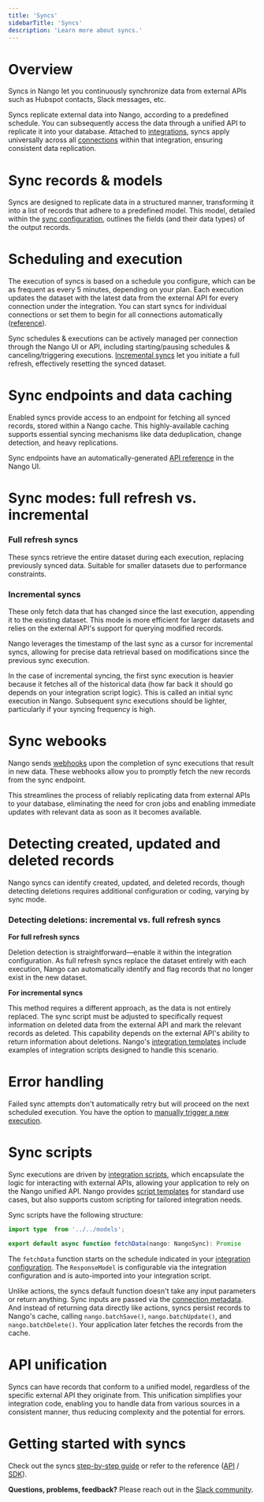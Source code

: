 ```yaml
---
title: 'Syncs'
sidebarTitle: 'Syncs'
description: 'Learn more about syncs.'
---
```


# Overview

Syncs in Nango let you continuously synchronize data from external APIs such as Hubspot contacts, Slack messages, etc.

Syncs replicate external data into Nango, according to a predefined schedule. You can subsequently access the data through a unified API to replicate it into your database. Attached to [integrations](/understand/concepts/integrations), syncs apply universally across all [connections](/understand/concepts/connections) within that integration, ensuring consistent data replication.

# Sync records & models
Syncs are designed to replicate data in a structured manner, transforming it into a list of records that adhere to a predefined model. This model, detailed within the [sync configuration](/understand/concepts/scripts#integration-configuration), outlines the fields (and their data types) of the output records.

# Scheduling and execution
The execution of syncs is based on a schedule you configure, which can be as frequent as every 5 minutes, depending on your plan. Each execution updates the dataset with the latest data from the external API for every connection under the integration. You can start syncs for individual connections or set them to begin for all connections automatically ([reference](/reference/integration-configuration#adding-a-sync)).

Sync schedules & executions can be actively managed per connection through the Nango UI or API, including starting/pausing schedules & canceling/triggering executions. [Incremental syncs](#incremental-syncs) let you initiate a full refresh, effectively resetting the synced dataset.

# Sync endpoints and data caching
Enabled syncs provide access to an endpoint for fetching all synced records, stored within a Nango cache. This highly-available caching supports essential syncing mechanisms like data deduplication, change detection, and heavy replications.

Sync endpoints have an automatically-generated [API reference](/understand/concepts/integrations#configuration-details) in the Nango UI. 

# Sync modes: full refresh vs. incremental

### Full refresh syncs

These syncs retrieve the entire dataset during each execution, replacing previously synced data. Suitable for smaller datasets due to performance constraints.

### Incremental syncs

These only fetch data that has changed since the last execution, appending it to the existing dataset. This mode is more efficient for larger datasets and relies on the external API's support for querying modified records.

Nango leverages the timestamp of the last sync as a cursor for incremental syncs, allowing for precise data retrieval based on modifications since the previous sync execution.

In the case of incremental syncing, the first sync execution is heavier because it fetches all of the historical data (how far back it should go depends on your integration script logic). This is called an initial sync execution in Nango. Subsequent sync executions should be lighter, particularly if your syncing frequency is high.

# Sync webooks

Nango sends [webhooks](/understand/concepts/webhooks) upon the completion of sync executions that result in new data. These webhooks allow you to promptly fetch the new records from the sync endpoint. 

This streamlines the process of reliably replicating data from external APIs to your database, eliminating the need for cron jobs and enabling immediate updates with relevant data as soon as it becomes available.

# Detecting created, updated and deleted records

Nango syncs can identify created, updated, and deleted records, though detecting deletions requires additional configuration or coding, varying by sync mode.

### Detecting deletions: incremental vs. full refresh syncs

**For full refresh syncs**

Deletion detection is straightforward—enable it within the integration configuration. As full refresh syncs replace the dataset entirely with each execution, Nango can automatically identify and flag records that no longer exist in the new dataset.

**For incremental syncs**

This method requires a different approach, as the data is not entirely replaced. The sync script must be adjusted to specifically request information on deleted data from the external API and mark the relevant records as deleted. This capability depends on the external API's ability to return information about deletions. Nango's [integration templates](/understand/concepts/templates) include examples of integration scripts designed to handle this scenario.

# Error handling
Failed sync attempts don't automatically retry but will proceed on the next scheduled execution. You have the option to [manually trigger a new execution](#scheduling-and-execution). 

# Sync scripts

Sync executions are driven by [integration scripts](/understand/concepts/scripts), which encapsulate the logic for interacting with external APIs, allowing your application to rely on the Nango unified API. Nango provides [script templates](/understand/concepts/templates) for standard use cases, but also supports custom scripting for tailored integration needs.

Sync scripts have the following structure:

```typescript
import type  from '../../models';

export default async function fetchData(nango: NangoSync): Promise 
```

The `fetchData` function starts on the schedule indicated in your [integration configuration](/understand/concepts/scripts#integration-configuration). The `ResponseModel` is configurable via the integration configuration and is auto-imported into your integration script.

Unlike actions, the syncs default function doesn't take any input parameters or return anything. Sync inputs are passed via the [connection metadata](/understand/concepts/connections#connection-metadata). And instead of returning data directly like actions, syncs persist records to Nango's cache, calling `nango.batchSave()`, `nango.batchUpdate()`, and `nango.batchDelete()`. Your application later fetches the records from the cache. 

# API unification

Syncs can have records that conform to a unified model, regardless of the specific external API they originate from. This unification simplifies your integration code, enabling you to handle data from various sources in a consistent manner, thus reducing complexity and the potential for errors.

# Getting started with syncs

Check out the syncs [step-by-step guide](/integrate/guides/sync-data-from-an-api) or refer to the reference ([API](/reference/api/sync/records-list) / [SDK](/reference/sdks/node#syncs)).


**Questions, problems, feedback?** Please reach out in the [Slack community](https://nango.dev/slack).

